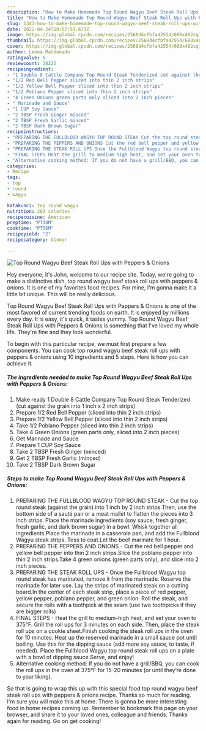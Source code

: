 ```yaml
---
description: "How to Make Homemade Top Round Wagyu Beef Steak Roll Ups with Peppers &amp;amp; Onions"
title: "How to Make Homemade Top Round Wagyu Beef Steak Roll Ups with Peppers &amp;amp; Onions"
slug: 1343-how-to-make-homemade-top-round-wagyu-beef-steak-roll-ups-with-peppers-and-amp-onions
date: 2022-04-24T10:57:53.673Z
image: https://img-global.cpcdn.com/recipes/2568d4cfbfa42554/680x482cq70/top-round-wagyu-beef-steak-roll-ups-with-peppers-onions-recipe-main-photo.jpg
thumbnail: https://img-global.cpcdn.com/recipes/2568d4cfbfa42554/680x482cq70/top-round-wagyu-beef-steak-roll-ups-with-peppers-onions-recipe-main-photo.jpg
cover: https://img-global.cpcdn.com/recipes/2568d4cfbfa42554/680x482cq70/top-round-wagyu-beef-steak-roll-ups-with-peppers-onions-recipe-main-photo.jpg
author: Leona Maldonado
ratingvalue: 5
reviewcount: 38225
recipeingredient:
- "1 Double 8 Cattle Company Top Round Steak Tenderized cut against the grain into 1 inch x 2 inch strips"
- "1/2 Red Bell Pepper sliced into thin 2 inch strips"
- "1/2 Yellow Bell Pepper sliced into thin 2 inch strips"
- "1/2 Poblano Pepper sliced into thin 2 inch strips"
- "4 Green Onions green parts only sliced into 2 inch pieces"
- " Marinade and Sauce"
- "1 CUP Soy Sauce"
- "2 TBSP Fresh Ginger minced"
- "2 TBSP Fresh Garlic minced"
- "2 TBSP Dark Brown Sugar"
recipeinstructions:
- "PREPARING THE FULLBLOOD WAGYU TOP ROUND STEAK Cut the top round steak (against the grain) into 1 inch by 2 inch strips.Then, use the bottom side of a sauté pan or a meat mallet to flatten the pieces into 3 inch strips. Place the marinade ingredients (soy sauce, fresh ginger, fresh garlic, and dark brown sugar) in a bowl. Whisk together all ingredients.Place the marinade in a casserole pan, and add the Fullblood Wagyu steak strips. Toss to coat.Let the beef marinate for 1 hour."
- "PREPARING THE PEPPERS AND ONIONS Cut the red bell pepper and yellow bell pepper into thin 2 inch strips.Slice the poblano pepper into thin 2 inch strips.Take 4 green onions (green parts only), and slice into 2 inch pieces."
- "PREPARING THE STEAK ROLL UPS Once the Fullblood Wagyu top round steak has marinated, remove it from the marinade. Reserve the marinade for later use. Lay the strips of marinated steak on a cutting board.In the center of each steak strip, place a piece of red pepper, yellow pepper, poblano pepper, and green onion. Roll the steak, and secure the rolls with a toothpick at the seam (use two toothpicks if they are bigger rolls)"
- "FINAL STEPS Heat the grill to medium-high heat, and set your oven to 375°F. Grill the roll ups for 3 minutes on each side. Then, place the steak roll ups on a cookie sheet.Finish cooking the steak roll ups in the oven for 10 minutes. Heat up the reserved marinade in a small sauce pot until boiling. Use this for the dipping sauce (add more soy sauce, to taste, if needed). Place the Fullblood Wagyu top round steak roll ups on a plate with a bowl of dipping sauce.Serve, and enjoy!"
- "Alternative cooking method: If you do not have a grill/BBQ, you can cook the roll ups in the oven at 375°F for 15-20 minutes (or until they’re done to your liking)."
categories:
- Recipe
tags:
- top
- round
- wagyu

katakunci: top round wagyu 
nutrition: 203 calories
recipecuisine: American
preptime: "PT38M"
cooktime: "PT56M"
recipeyield: "2"
recipecategory: Dinner

---
```



![Top Round Wagyu Beef Steak Roll Ups with Peppers &amp; Onions](https://img-global.cpcdn.com/recipes/2568d4cfbfa42554/680x482cq70/top-round-wagyu-beef-steak-roll-ups-with-peppers-onions-recipe-main-photo.jpg)

Hey everyone, it's John, welcome to our recipe site. Today, we're going to make a distinctive dish, top round wagyu beef steak roll ups with peppers &amp; onions. It is one of my favorites food recipes. For mine, I'm gonna make it a little bit unique. This will be really delicious.

Top Round Wagyu Beef Steak Roll Ups with Peppers &amp; Onions is one of the most favored of current trending foods on earth. It is enjoyed by millions every day. It is easy, it's quick, it tastes yummy. Top Round Wagyu Beef Steak Roll Ups with Peppers &amp; Onions is something that I've loved my whole life. They're fine and they look wonderful.




To begin with this particular recipe, we must first prepare a few components. You can cook top round wagyu beef steak roll ups with peppers &amp; onions using 10 ingredients and 5 steps. Here is how you can achieve it.

<!--inarticleads1-->

##### The ingredients needed to make Top Round Wagyu Beef Steak Roll Ups with Peppers &amp; Onions:

1. Make ready 1 Double 8 Cattle Company Top Round Steak Tenderized (cut against the grain into 1 inch x 2 inch strips)
1. Prepare 1/2 Red Bell Pepper (sliced into thin 2 inch strips)
1. Prepare 1/2 Yellow Bell Pepper (sliced into thin 2 inch strips)
1. Take 1/2 Poblano Pepper (sliced into thin 2 inch strips)
1. Take 4 Green Onions (green parts only, sliced into 2 inch pieces)
1. Get  Marinade and Sauce
1. Prepare 1 CUP Soy Sauce
1. Take 2 TBSP Fresh Ginger (minced)
1. Get 2 TBSP Fresh Garlic (minced)
1. Take 2 TBSP Dark Brown Sugar




<!--inarticleads2-->

##### Steps to make Top Round Wagyu Beef Steak Roll Ups with Peppers &amp; Onions:

1. PREPARING THE FULLBLOOD WAGYU TOP ROUND STEAK - Cut the top round steak (against the grain) into 1 inch by 2 inch strips.Then, use the bottom side of a sauté pan or a meat mallet to flatten the pieces into 3 inch strips. Place the marinade ingredients (soy sauce, fresh ginger, fresh garlic, and dark brown sugar) in a bowl. Whisk together all ingredients.Place the marinade in a casserole pan, and add the Fullblood Wagyu steak strips. Toss to coat.Let the beef marinate for 1 hour.
1. PREPARING THE PEPPERS AND ONIONS - Cut the red bell pepper and yellow bell pepper into thin 2 inch strips.Slice the poblano pepper into thin 2 inch strips.Take 4 green onions (green parts only), and slice into 2 inch pieces.
1. PREPARING THE STEAK ROLL UPS - Once the Fullblood Wagyu top round steak has marinated, remove it from the marinade. Reserve the marinade for later use. Lay the strips of marinated steak on a cutting board.In the center of each steak strip, place a piece of red pepper, yellow pepper, poblano pepper, and green onion. Roll the steak, and secure the rolls with a toothpick at the seam (use two toothpicks if they are bigger rolls)
1. FINAL STEPS - Heat the grill to medium-high heat, and set your oven to 375°F. Grill the roll ups for 3 minutes on each side. Then, place the steak roll ups on a cookie sheet.Finish cooking the steak roll ups in the oven for 10 minutes. Heat up the reserved marinade in a small sauce pot until boiling. Use this for the dipping sauce (add more soy sauce, to taste, if needed). Place the Fullblood Wagyu top round steak roll ups on a plate with a bowl of dipping sauce.Serve, and enjoy!
1. Alternative cooking method: If you do not have a grill/BBQ, you can cook the roll ups in the oven at 375°F for 15-20 minutes (or until they’re done to your liking).




So that is going to wrap this up with this special food top round wagyu beef steak roll ups with peppers &amp; onions recipe. Thanks so much for reading. I'm sure you will make this at home. There is gonna be more interesting food in home recipes coming up. Remember to bookmark this page on your browser, and share it to your loved ones, colleague and friends. Thanks again for reading. Go on get cooking!
